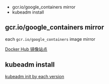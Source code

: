 - gcr.io/google_containers mirror
- kubeadm install

## gcr.io/google_containers mirror

each `gcr.io/google_containers` image mirror

[Docker Hub 镜像站点](https://cr.console.aliyun.com/?spm=5176.1971733.0.2.F7INX2#/accelerator)

## kubeadm install

[kubeadm init by each version](./install/)

